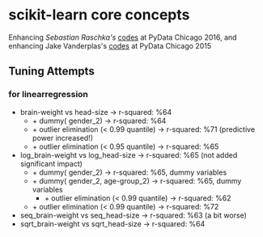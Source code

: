 # scikit-learn core concepts

Enhancing _Sebastian Raschka's_ [codes](https://www.youtube.com/watch?v=9fOWryQq9J8) at PyData Chicago 2016, and enhancing Jake Vanderplas's [codes](https://www.youtube.com/watch?v=L7R4HUQ-eQ0) at PyData Chicago 2015

## Tuning Attempts 

### for linearregression

- brain-weight vs head-size -> r-squared: %64
    - \+ dummy( gender_2) -> r-squared: %64
    - \+ outlier elimination (< 0.99 quantile) -> r-squared: %71 (predictive power increased!)
    - \+ outlier elimination (< 0.95 quantile) -> r-squared: %65
- log_brain-weight vs log_head-size -> r-squared: %65 (not added significant impact)
    - \+ dummy( gender_2) -> r-squared: %65, dummy variables
    - \+ dummy( gender_2, age-group_2) -> r-squared: %65, dummy variables
        - \+ outlier elimination (< 0.99 quantile) -> r-squared: %62
    - \+ outlier elimination (< 0.99 quantile) -> r-squared: %72
- seq_brain-weight vs seq_head-size -> r-squared: %63 (a bit worse)
- sqrt_brain-weight vs sqrt_head-size -> r-squared: %64